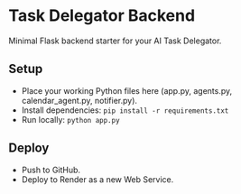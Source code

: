 # Task Delegator Backend

Minimal Flask backend starter for your AI Task Delegator.

## Setup
- Place your working Python files here (app.py, agents.py, calendar_agent.py, notifier.py).
- Install dependencies: `pip install -r requirements.txt`
- Run locally: `python app.py`

## Deploy
- Push to GitHub.
- Deploy to Render as a new Web Service.
